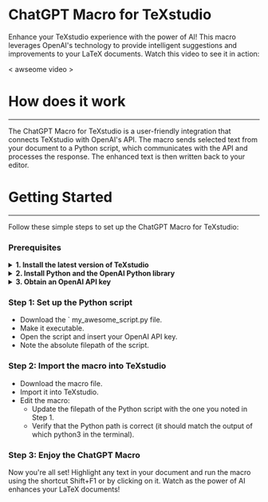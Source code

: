 # ChatGPT Macro for TeXstudio

Enhance your TeXstudio experience with the power of AI! This macro leverages OpenAI's technology to provide intelligent suggestions and improvements to your LaTeX documents. 
Watch this video to see it in action:

< awseome video >

# How does it work
___

The ChatGPT Macro for TeXstudio is a user-friendly integration that connects TeXstudio with OpenAI's API. 
The macro sends selected text from your document to a Python script, which communicates with the API and processes the response. 
The enhanced text is then written back to your editor.

# Getting Started
___

Follow these simple steps to set up the ChatGPT Macro for TeXstudio:

### Prerequisites

<details>
  <summary> <b>1. Install the latest version of TeXstudio</b> </summary>

Make sure you're using TeXstudio version `4.5.2rc1` or higher. To check your version, go to "Help" -> "About TeXstudio."

If you need to update, download the latest version from the [TeXstudio release page](https://github.com/texstudio-org/texstudio/releases)

Download the AppImage, make it executable, and run it
</details>

<details>
  <summary> <b>2. Install Python and the OpenAI Python library</b> </summary>

Install Python from the [official website](https://realpython.com/installing-python/).

Install the `openai` library by running `pip install openai`.
</details>

<details>
  <summary> <b>3. Obtain an OpenAI API key</b> </summary>
Create an account at [openai.com](chat.openai.com/auth/login) and get your API key from the [OpenAI API Keys page](https://platform.openai.com/account/api-keys).
</details>


### Step 1: Set up the Python script
- Download the ` my_awesome_script.py  file.
- Make it executable.
- Open the script and insert your OpenAI API key.
- Note the absolute filepath of the script.

### Step 2: Import the macro into TeXstudio
- Download the macro file. 
- Import it into TeXstudio.
- Edit the macro:
  - Update the filepath of the Python script with the one you noted in Step 1.
  - Verify that the Python path is correct (it should match the output of which python3 in the terminal).

### Step 3: Enjoy the ChatGPT Macro

Now you're all set! Highlight any text in your document and run the macro using the shortcut Shift+F1 or by clicking on it. Watch as the power of AI enhances your LaTeX documents!

